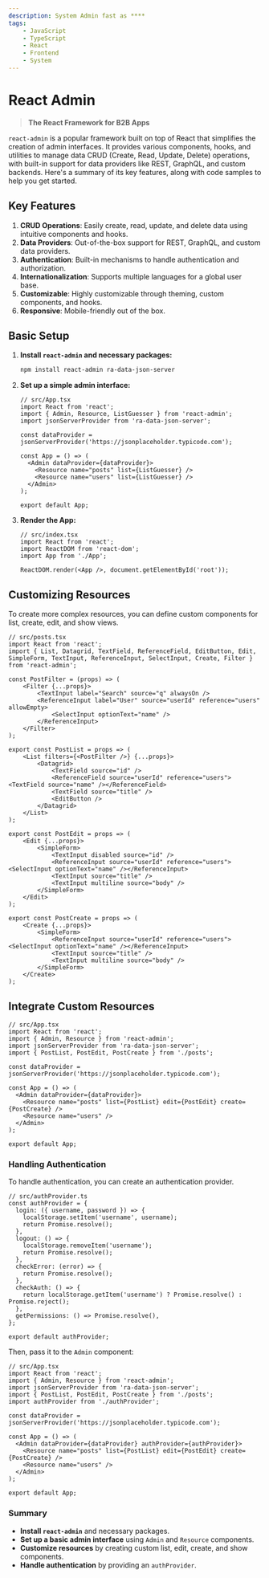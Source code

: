 ```yaml
---
description: System Admin fast as ****
tags:
    - JavaScript
    - TypeScript
    - React
    - Frontend
    - System
---
```


# React Admin

> **The React Framework for B2B Apps**

`react-admin` is a popular framework built on top of React that simplifies the creation of admin interfaces. It provides various components, hooks, and utilities to manage data CRUD (Create, Read, Update, Delete) operations, with built-in support for data providers like REST, GraphQL, and custom backends. Here's a summary of its key features, along with code samples to help you get started.

## Key Features

1. **CRUD Operations**: Easily create, read, update, and delete data using intuitive components and hooks.
2. **Data Providers**: Out-of-the-box support for REST, GraphQL, and custom data providers.
3. **Authentication**: Built-in mechanisms to handle authentication and authorization.
4. **Internationalization**: Supports multiple languages for a global user base.
5. **Customizable**: Highly customizable through theming, custom components, and hooks.
6. **Responsive**: Mobile-friendly out of the box.

## Basic Setup

1. **Install `react-admin` and necessary packages:**

   ```bash
   npm install react-admin ra-data-json-server
   ```

2. **Set up a simple admin interface:**

   ```tsx
   // src/App.tsx
   import React from 'react';
   import { Admin, Resource, ListGuesser } from 'react-admin';
   import jsonServerProvider from 'ra-data-json-server';

   const dataProvider = jsonServerProvider('https://jsonplaceholder.typicode.com');

   const App = () => (
     <Admin dataProvider={dataProvider}>
       <Resource name="posts" list={ListGuesser} />
       <Resource name="users" list={ListGuesser} />
     </Admin>
   );

   export default App;
   ```

3. **Render the App:**

   ```tsx
   // src/index.tsx
   import React from 'react';
   import ReactDOM from 'react-dom';
   import App from './App';

   ReactDOM.render(<App />, document.getElementById('root'));
   ```

## Customizing Resources

To create more complex resources, you can define custom components for list, create, edit, and show views.

```tsx
// src/posts.tsx
import React from 'react';
import { List, Datagrid, TextField, ReferenceField, EditButton, Edit, SimpleForm, TextInput, ReferenceInput, SelectInput, Create, Filter } from 'react-admin';

const PostFilter = (props) => (
    <Filter {...props}>
        <TextInput label="Search" source="q" alwaysOn />
        <ReferenceInput label="User" source="userId" reference="users" allowEmpty>
            <SelectInput optionText="name" />
        </ReferenceInput>
    </Filter>
);

export const PostList = props => (
    <List filters={<PostFilter />} {...props}>
        <Datagrid>
            <TextField source="id" />
            <ReferenceField source="userId" reference="users"><TextField source="name" /></ReferenceField>
            <TextField source="title" />
            <EditButton />
        </Datagrid>
    </List>
);

export const PostEdit = props => (
    <Edit {...props}>
        <SimpleForm>
            <TextInput disabled source="id" />
            <ReferenceInput source="userId" reference="users"><SelectInput optionText="name" /></ReferenceInput>
            <TextInput source="title" />
            <TextInput multiline source="body" />
        </SimpleForm>
    </Edit>
);

export const PostCreate = props => (
    <Create {...props}>
        <SimpleForm>
            <ReferenceInput source="userId" reference="users"><SelectInput optionText="name" /></ReferenceInput>
            <TextInput source="title" />
            <TextInput multiline source="body" />
        </SimpleForm>
    </Create>
);
```

## Integrate Custom Resources

```tsx
// src/App.tsx
import React from 'react';
import { Admin, Resource } from 'react-admin';
import jsonServerProvider from 'ra-data-json-server';
import { PostList, PostEdit, PostCreate } from './posts';

const dataProvider = jsonServerProvider('https://jsonplaceholder.typicode.com');

const App = () => (
  <Admin dataProvider={dataProvider}>
    <Resource name="posts" list={PostList} edit={PostEdit} create={PostCreate} />
    <Resource name="users" />
  </Admin>
);

export default App;
```

### Handling Authentication

To handle authentication, you can create an authentication provider.

```tsx
// src/authProvider.ts
const authProvider = {
  login: ({ username, password }) => {
    localStorage.setItem('username', username);
    return Promise.resolve();
  },
  logout: () => {
    localStorage.removeItem('username');
    return Promise.resolve();
  },
  checkError: (error) => {
    return Promise.resolve();
  },
  checkAuth: () => {
    return localStorage.getItem('username') ? Promise.resolve() : Promise.reject();
  },
  getPermissions: () => Promise.resolve(),
};

export default authProvider;
```

Then, pass it to the `Admin` component:

```tsx
// src/App.tsx
import React from 'react';
import { Admin, Resource } from 'react-admin';
import jsonServerProvider from 'ra-data-json-server';
import { PostList, PostEdit, PostCreate } from './posts';
import authProvider from './authProvider';

const dataProvider = jsonServerProvider('https://jsonplaceholder.typicode.com');

const App = () => (
  <Admin dataProvider={dataProvider} authProvider={authProvider}>
    <Resource name="posts" list={PostList} edit={PostEdit} create={PostCreate} />
    <Resource name="users" />
  </Admin>
);

export default App;
```

### Summary

- **Install `react-admin`** and necessary packages.
- **Set up a basic admin interface** using `Admin` and `Resource` components.
- **Customize resources** by creating custom list, edit, create, and show components.
- **Handle authentication** by providing an `authProvider`.
